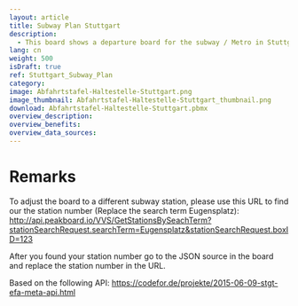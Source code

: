 ```yaml
---
layout: article
title: Subway Plan Stuttgart
description: 
  - This board shows a departure board for the subway / Metro in Stuttgart (Germany). The API used in the board is only suitable for the Stuttgart subway.
lang: cn
weight: 500
isDraft: true
ref: Stuttgart_Subway_Plan
category:
image: Abfahrtstafel-Haltestelle-Stuttgart.png
image_thumbnail: Abfahrtstafel-Haltestelle-Stuttgart_thumbnail.png
download: Abfahrtstafel-Haltestelle-Stuttgart.pbmx
overview_description:
overview_benefits:
overview_data_sources:
---
```

# Remarks
To adjust the board to a different subway station, please use this URL to find our the station number (Replace the search term Eugensplatz):
http://api.peakboard.io/VVS/GetStationsBySeachTerm?stationSearchRequest.searchTerm=Eugensplatz&stationSearchRequest.boxID=123

After you found your station number go to the JSON source in the board and replace the station number in the URL.

Based on the following API: https://codefor.de/projekte/2015-06-09-stgt-efa-meta-api.html